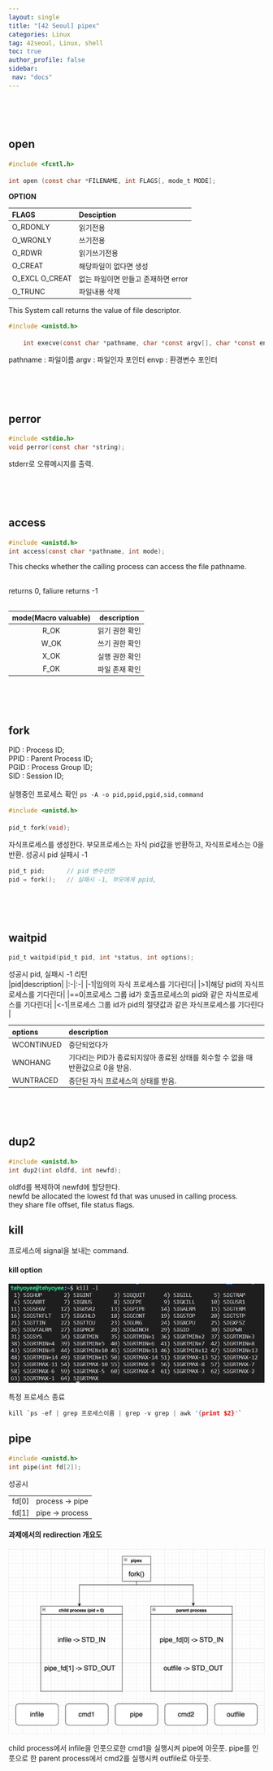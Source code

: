 ```yaml
---
layout: single
title: "[42 Seoul] pipex"
categories: Linux
tag: 42seoul, Linux, shell
toc: true
author_profile: false
sidebar:
 nav: "docs"
---
```




<br><br><br>

## open

```c
#include <fcntl.h>

int open (const char *FILENAME, int FLAGS[, mode_t MODE];
```

**OPTION**

|FLAGS|Desciption|
|:-|:-|
|O_RDONLY|읽기전용|
|O_WRONLY|쓰기전용|
|O_RDWR|읽기쓰기전용|
|O_CREAT|해당파일이 없다면 생성|
|O_EXCL O_CREAT|없는 파일이면 만들고 존재하면 error|
|O_TRUNC|파일내용 삭제|

This System call returns the value of file descriptor.


``` c
#include <unistd.h>

	int execve(const char *pathname, char *const argv[], char *const envp[]);
```

pathname : 파일이름
argv : 파일인자 포인터
envp : 환경변수 포인터

<br><br><br>

## perror

```c
#include <stdio.h>
void perror(const char *string);
```
stderr로 오류메시지를 출력.

<br><br><br>

## access

```c
#include <unistd.h>
int access(const char *pathname, int mode);
```

This checks whether the calling process can access the file pathname. <br><br>

returns 0, faliure returns -1<br>
<br>

|mode(Macro valuable)|description|
|:-:|:-:|
|R_OK|읽기 권한 확인|
|W_OK |쓰기 권한 확인|
|X_OK |실행 권한 확인|
|F_OK |파일 존재 확인|


<br><br><br>

## fork
PID : Process ID;<br>
PPID : Parent Process ID;<br>
PGID : Process Group ID;<br>
SID : Session ID;<br>
<br>
실행중인 프로세스 확인
`ps -A -o pid,ppid,pgid,sid,command`
```c
#include <unistd.h>

pid_t fork(void);
```

자식프로세스를 생성한다. 부모프로세스는 자식 pid값을 반환하고, 자식프로세스는 0을 반환.
성공시 pid
실패시 -1

```c
pid_t pid;		// pid 변수선언
pid = fork();	// 실패시 -1, 부모에게 ppid, 
```

<br><br><br>

## waitpid

```c
pid_t waitpid(pid_t pid, int *status, int options);
```
성공시 pid, 실패시 -1 리턴 <br>
|pid|description|
|:-|:-|
|-1|임의의 자식 프로세스를 기다린다|
|>1|해당 pid의 자식프로세스를 기다린다|
|==0|프로세스 그룹 id가 호출프로세스의 pid와 같은 자식프로세스를 기다린다|
|<-1|프로세스 그룹 id가 pid의 절댓값과 같은 자식프로세스를 기다린다 |

|options|description|
|:-|:-|
|WCONTINUED|중단되었다가|
|WNOHANG|기다리는 PID가 종료되지않아 종료된 상태를 회수할 수 없을 때 반환값으로 0을 받음.|
|WUNTRACED|중단된 자식 프로세스의 상태를 받음.|

<br><br><br>

## dup2

```c
#include <unistd.h>
int dup2(int oldfd, int newfd);
```
oldfd를 복제하여 newfd에 할당한다.<br>
newfd be allocated the lowest fd that was unused in calling process.<br>
they share file offset, file status flags.




## kill

프로세스에 signal을 보내는 command.

#### kill option

![kill_option](/images/kill_option.PNG)


특정 프로세스 종료
```c
kill `ps -ef | grep 프로세스이름 | grep -v grep | awk '{print $2}'`
```

## pipe

```c
#include <unistd.h>
int pipe(int fd[2]);
```
성공시

|||
|:-|:-|
|fd[0]|process -> pipe|
|fd[1]|pipe -> process|

#### 과제에서의 redirection 개요도

![pipex](/images/pipex.png)

child process에서 infile을 인풋으로한 cmd1을 실행시켜 pipe에 아웃풋.
pipe를 인풋으로 한 parent process에서 cmd2를 실행시켜 outfile로 아웃풋.